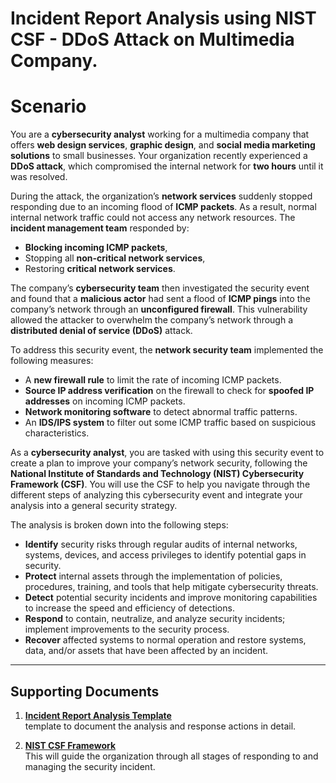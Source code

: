# **Incident Report Analysis using NIST CSF - DDoS Attack on Multimedia Company**. 

# **Scenario**

You are a **cybersecurity analyst** working for a multimedia company that offers **web design services**, **graphic design**, and **social media marketing solutions** to small businesses. Your organization recently experienced a **DDoS attack**, which compromised the internal network for **two hours** until it was resolved.

During the attack, the organization’s **network services** suddenly stopped responding due to an incoming flood of **ICMP packets**. As a result, normal internal network traffic could not access any network resources. The **incident management team** responded by:
- **Blocking incoming ICMP packets**,
- Stopping all **non-critical network services**,
- Restoring **critical network services**.

The company’s **cybersecurity team** then investigated the security event and found that a **malicious actor** had sent a flood of **ICMP pings** into the company’s network through an **unconfigured firewall**. This vulnerability allowed the attacker to overwhelm the company’s network through a **distributed denial of service (DDoS)** attack.

To address this security event, the **network security team** implemented the following measures:
- A **new firewall rule** to limit the rate of incoming ICMP packets.
- **Source IP address verification** on the firewall to check for **spoofed IP addresses** on incoming ICMP packets.
- **Network monitoring software** to detect abnormal traffic patterns.
- An **IDS/IPS system** to filter out some ICMP traffic based on suspicious characteristics.

As a **cybersecurity analyst**, you are tasked with using this security event to create a plan to improve your company’s network security, following the **National Institute of Standards and Technology (NIST) Cybersecurity Framework (CSF)**. You will use the CSF to help you navigate through the different steps of analyzing this cybersecurity event and integrate your analysis into a general security strategy.

The analysis is broken down into the following steps:

- **Identify** security risks through regular audits of internal networks, systems, devices, and access privileges to identify potential gaps in security.
- **Protect** internal assets through the implementation of policies, procedures, training, and tools that help mitigate cybersecurity threats.
- **Detect** potential security incidents and improve monitoring capabilities to increase the speed and efficiency of detections.
- **Respond** to contain, neutralize, and analyze security incidents; implement improvements to the security process.
- **Recover** affected systems to normal operation and restore systems, data, and/or assets that have been affected by an incident.

---

## **Supporting Documents**

1. **[Incident Report Analysis Template](#)**  
  template to document the analysis and response actions in detail.
   
2. **[NIST CSF Framework](#)**  
   This will guide the organization through all stages of responding to and managing the security incident.












